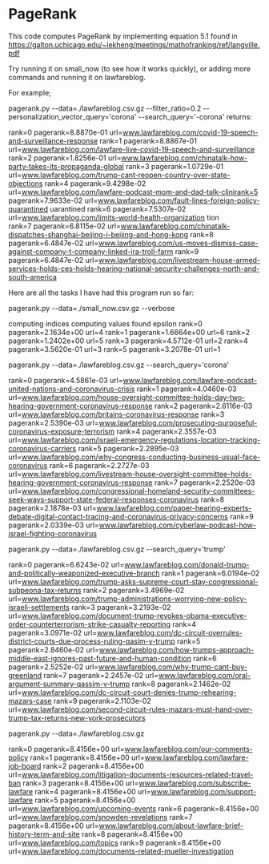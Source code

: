 # PageRank
This code computes PageRank by implementing equation 5.1 found in https://galton.uchicago.edu/~lekheng/meetings/mathofranking/ref/langville.pdf

Try running it on small_now (to see how it works quickly), or adding more commands and running it on lawfareblog. 

For example;


pagerank.py --data=./lawfareblog.csv.gz --filter_ratio=0.2 --personalization_vector_query='corona' --search_query='-corona'
returns:


rank=0 pagerank=8.8870e-01 url=www.lawfareblog.com/covid-19-speech-and-surveillance-response
rank=1 pagerank=8.8867e-01 url=www.lawfareblog.com/lawfare-live-covid-19-speech-and-surveillance
rank=2 pagerank=1.8256e-01 url=www.lawfareblog.com/chinatalk-how-party-takes-its-propaganda-global
rank=3 pagerank=1.0729e-01 url=www.lawfareblog.com/trump-cant-reopen-country-over-state-objections
rank=4 pagerank=9.4298e-02 url=www.lawfareblog.com/lawfare-podcast-mom-and-dad-talk-clinirank=5 pagerank=7.9633e-02 url=www.lawfareblog.com/fault-lines-foreign-policy-quarantined                                                                     uarantined
rank=6 pagerank=7.5307e-02 url=www.lawfareblog.com/limits-world-health-organization                                                                           tion      
rank=7 pagerank=6.8115e-02 url=www.lawfareblog.com/chinatalk-dispatches-shanghai-beijing-i-beijing-and-hong-kong
rank=8 pagerank=6.4847e-02 url=www.lawfareblog.com/us-moves-dismiss-case-against-company-t-company-linked-ira-troll-farm
rank=9 pagerank=6.4847e-02 url=www.lawfareblog.com/livestream-house-armed-services-holds-ces-holds-hearing-national-security-challenges-north-and-south-america

Here are all the tasks I have had this program run so far: 

pagerank.py --data=./small_now.csv.gz --verbose

computing indices
computing values
found epsilon
rank=0 pagerank=2.1634e+00 url=4
rank=1 pagerank=1.6664e+00 url=6
rank=2 pagerank=1.2402e+00 url=5
rank=3 pagerank=4.5712e-01 url=2
rank=4 pagerank=3.5620e-01 url=3
rank=5 pagerank=3.2078e-01 url=1

pagerank.py --data=./lawfareblog.csv.gz --search_query='corona'

rank=0 pagerank=4.5861e-03 url=www.lawfareblog.com/lawfare-podcast-united-nations-and-coronavirus-crisis
rank=1 pagerank=4.0460e-03 url=www.lawfareblog.com/house-oversight-committee-holds-day-two-hearing-government-coronavirus-response
rank=2 pagerank=2.6116e-03 url=www.lawfareblog.com/britains-coronavirus-response
rank=3 pagerank=2.5390e-03 url=www.lawfareblog.com/prosecuting-purposeful-coronavirus-exposure-terrorism
rank=4 pagerank=2.3557e-03 url=www.lawfareblog.com/israeli-emergency-regulations-location-tracking-coronavirus-carriers
rank=5 pagerank=2.2895e-03 url=www.lawfareblog.com/why-congress-conducting-business-usual-face-coronavirus
rank=6 pagerank=2.2727e-03 url=www.lawfareblog.com/livestream-house-oversight-committee-holds-hearing-government-coronavirus-response
rank=7 pagerank=2.2520e-03 url=www.lawfareblog.com/congressional-homeland-security-committees-seek-ways-support-state-federal-responses-coronavirus
rank=8 pagerank=2.1878e-03 url=www.lawfareblog.com/paper-hearing-experts-debate-digital-contact-tracing-and-coronavirus-privacy-concerns
rank=9 pagerank=2.0339e-03 url=www.lawfareblog.com/cyberlaw-podcast-how-israel-fighting-coronavirus

pagerank.py --data=./lawfareblog.csv.gz --search_query='trump'

rank=0 pagerank=6.6243e-02 url=www.lawfareblog.com/donald-trump-and-politically-weaponized-executive-branch
rank=1 pagerank=6.0194e-02 url=www.lawfareblog.com/trump-asks-supreme-court-stay-congressional-subpeona-tax-returns
rank=2 pagerank=3.4969e-02 url=www.lawfareblog.com/trump-administrations-worrying-new-policy-israeli-settlements
rank=3 pagerank=3.2193e-02 url=www.lawfareblog.com/document-trump-revokes-obama-executive-order-counterterrorism-strike-casualty-reporting
rank=4 pagerank=3.0971e-02 url=www.lawfareblog.com/dc-circuit-overrules-district-courts-due-process-ruling-qasim-v-trump
rank=5 pagerank=2.8460e-02 url=www.lawfareblog.com/how-trumps-approach-middle-east-ignores-past-future-and-human-condition
rank=6 pagerank=2.5252e-02 url=www.lawfareblog.com/why-trump-cant-buy-greenland
rank=7 pagerank=2.2457e-02 url=www.lawfareblog.com/oral-argument-summary-qassim-v-trump
rank=8 pagerank=2.1462e-02 url=www.lawfareblog.com/dc-circuit-court-denies-trump-rehearing-mazars-case
rank=9 pagerank=2.1103e-02 url=www.lawfareblog.com/second-circuit-rules-mazars-must-hand-over-trump-tax-returns-new-york-prosecutors

pagerank.py --data=./lawfareblog.csv.gz

rank=0 pagerank=8.4156e+00 url=www.lawfareblog.com/our-comments-policy
rank=1 pagerank=8.4156e+00 url=www.lawfareblog.com/lawfare-job-board
rank=2 pagerank=8.4156e+00 url=www.lawfareblog.com/litigation-documents-resources-related-travel-ban
rank=3 pagerank=8.4156e+00 url=www.lawfareblog.com/subscribe-lawfare
rank=4 pagerank=8.4156e+00 url=www.lawfareblog.com/support-lawfare
rank=5 pagerank=8.4156e+00 url=www.lawfareblog.com/upcoming-events
rank=6 pagerank=8.4156e+00 url=www.lawfareblog.com/snowden-revelations
rank=7 pagerank=8.4156e+00 url=www.lawfareblog.com/about-lawfare-brief-history-term-and-site
rank=8 pagerank=8.4156e+00 url=www.lawfareblog.com/topics
rank=9 pagerank=8.4156e+00 url=www.lawfareblog.com/documents-related-mueller-investigation




